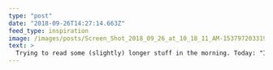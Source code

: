 ```yaml
---
type: "post"
date: "2018-09-26T14:27:14.663Z"
feed_type: inspiration
image: /images/posts/Screen_Shot_2018_09_26_at_10_18_11_AM-1537972033199.png
text: >
  Trying to read some (slightly) longer stuff in the morning. Today: "Inside look at modern web browser (part 1)" by @kosamari.
---
```

